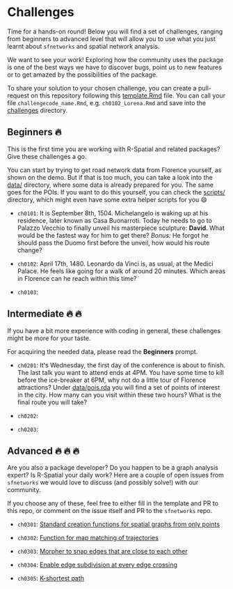 # Challenges

Time for a hands-on round! Below you will find a set of challenges, ranging from beginners to advanced level that will allow you to use what you just learnt about `sfnetworks` and spatial network analysis. 

We want to see your work! Exploring how the community uses the package is one of the best ways we have to discover bugs, point us to new features or to get amazed by the possibilities of the package. 

To share your solution to your chosen challenge, you can create a pull-request on this repository following this [template.Rmd](https://github.com/sfnetworks/foss4g-workshop/tree/main/challenges/template.Rmd) file. You can call your file `challengecode_name.Rmd`, e.g. `ch0102_Lorena.Rmd` and save into the [challenges](https://github.com/sfnetworks/foss4g-workshop/tree/main/challenges) directory.

## Beginners :fire:

This is the first time you are working with R-Spatial and related packages? Give these challenges a go. 

You can start by trying to get road network data from Florence yourself, as shown on the demo. But if that is too much, you can take a look into the [data/](https://github.com/sfnetworks/foss4g-workshop/tree/main/data/) directory, where some data is already prepared for you. The same goes for the POIs. If you want to do this yourself, you can check the [scripts/](https://github.com/sfnetworks/foss4g-workshop/tree/main/scripts/) directory, which might even have some extra helper scripts for you :smile:

- `ch0101`: It is September 8th, 1504. Michelangelo is waking up at his residence, later known as Casa Buonarroti. Today he needs to go to Palazzo Vecchio to finally unveil his masterpiece sculpture: **David**. What would be the fastest way for him to get there? *Bonus:* He forgot he should pass the Duomo first before the unveil, how would his route change?

- `ch0102`: April 17th, 1480. Leonardo da Vinci is, as usual, at the Medici Palace. He feels like going for a walk of around 20 minutes. Which areas in Florence can he reach within this time?

- `ch0103`: 

## Intermediate :fire: :fire:

If you have a bit more experience with coding in general, these challenges might be more for your taste. 

For acquiring the needed data, please read the **Beginners** prompt.

- `ch0201`: It's Wednesday, the first day of the conference is about to finish. The last talk you want to attend ends at 4PM. You have some time to kill before the ice-breaker at 6PM, why not do a little tour of Florence attractions? Under [data/pois.rda](https://github.com/sfnetworks/foss4g-workshop/tree/main/data/) you will find a set of points of interest in the city. How many can you visit within these two hours? What is the final route you will take?

- `ch0202`:

- `ch0203`:

## Advanced :fire: :fire: :fire:

Are you also a package developer? Do you happen to be a graph analysis expert? Is R-Spatial your daily work? Here are a couple of open issues from `sfnetworks` we would love to discuss (and possibly solve!) with our community. 

If you choose any of these, feel free to either fill in the template and PR to this repo, or comment on the issue itself and PR to the `sfnetworks` repo.

- `ch0301`: [Standard creation functions for spatial graphs from only points](https://github.com/luukvdmeer/sfnetworks/issues/52)

- `ch0302`: [Function for map matching of trajectories](https://github.com/luukvdmeer/sfnetworks/issues/114)

- `ch0303`: [Morpher to snap edges that are close to each other](https://github.com/luukvdmeer/sfnetworks/issues/115)

- `ch0304`: [Enable edge subdivision at every edge crossing](https://github.com/luukvdmeer/sfnetworks/issues/134)

- `ch0305`: [K-shortest path](https://github.com/luukvdmeer/sfnetworks/issues/142)

